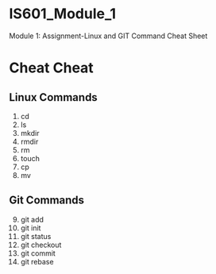 # IS601_Module_1
Module 1: Assignment-Linux and GIT Command Cheat Sheet

# Cheat Cheat 
## Linux Commands
1. cd
2. ls
3. mkdir
4. rmdir
5. rm
6. touch
7. cp
8. mv

## Git Commands
9. git add
10. git init
11. git status
12. git checkout
13. git commit
14. git rebase
